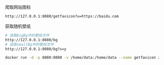 爬取网站图标

```bash
http://127.0.0.1:8080/getfavicon?u=https://baidu.com
```

获取随机壁纸

```bash
# 读取bigBg中的壁纸文件
http://127.0.0.1:8080/bg
# 读取smallBg中的壁纸文件
http://127.0.0.1:8080/bg?s=y
```

```bash
docker run -d -p 8080:8080 -v /home/data:/home/data --name getfavicon zxecsm/getfavicon:latest
```
